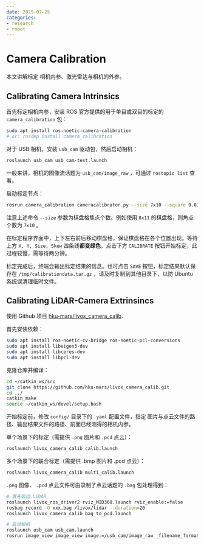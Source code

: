 ```yaml
---
date: 2025-07-25
categories:
- research
- robot
---
```


# Camera Calibration

本文讲解标定 相机内参、激光雷达与相机的外参。

<!-- more -->

## Calibrating Camera Intrinsics

首先标定相机内参，安装 ROS 官方提供的用于单目或双目的标定的 `camera_calibration` 包：

```bash
sudo apt install ros-noetic-camera-calibration
# or: rosdep install camera_calibration
```

对于 USB 相机，安装 `usb_cam` 驱动包，然后启动相机：

```bash
roslaunch usb_cam usb_cam-test.launch
```

一般来讲，相机的图像流话题为 `usb_cam/image_raw` ，可通过 `rostopic list` 查看。

启动标定节点：

```bash
rosrun camera_calibration cameracalibrator.py --size 7x10 --square 0.015 image:=/usb_cam/image_raw
```

注意上述命令 `--size` 参数为棋盘格焦点个数。例如使用 `8x11` 的棋盘格，则角点个数为 `7x10` 。

在标定程序界面中，上下左右前后移动棋盘格，保证棋盘格在各个位置出现。等待上方 `X, Y, Size, Skew` 四条线**都变绿色**，点击下方 `CALIBRATE` 按钮开始标定，此过程较慢，需等待两分钟。

标定完成后，终端会输出标定结果的信息。也可点击 `SAVE` 按钮，标定结果默认保存在 `/tmp/calibrationdata.tar.gz` ，请及时复制到其他目录下，以防 Ubuntu 系统误清理临时文件。

## Calibrating LiDAR-Camera Extrinsincs

使用 Github 项目 [hku-mars/livox_camera_calib](https://github.com/hku-mars/livox_camera_calib).

首先安装依赖：

```bash
sudo apt install ros-noetic-cv-bridge ros-noetic-pcl-conversions
sudo apt install libeigen3-dev
sudo apt install libceres-dev
sudo apt install libpcl-dev
```

克隆仓库并编译：

```bash
cd ~/catkin_ws/src
git clone https://github.com/hku-mars/livox_camera_calib.git
cd ../
catkin_make
source ~/catkin_ws/devel/setup.bash
```

开始标定前，修改 `config/` 目录下的 `.yaml` 配置文件，指定 图片与点云文件的路径、输出结果文件的路径、前面已经测得的相机内参。

单个场景下的标定（需提供 `.png` 图片和 `.pcd` 点云）：

```bash
roslaunch livox_camera_calib calib.launch
```

多个场景下的联合标定（需提供 .bmp 图片和 .pcd 点云）：

```bash
roslaunch livox_camera_calib multi_calib.launch
```

`.png` 图像、 `.pcd` 点云文件可由录制了点云话题的 `.bag` 包处理得到：

```bash
# 首先启动 LiDAR
roslaunch livox_ros_driver2 rviz_MID360.launch rviz_enable:=false
rosbag record -O xxx.bag /livox/lidar --duration=20
roslaunch livox_camera_calib bag_to_pcd.launch

# 启动相机
roslaunch usb_cam usb_cam.launch
rosrun image_view image_view image:=/usb_cam/image_raw _filename_format:="0.png" _save_all:=false
```
